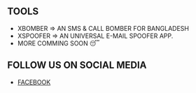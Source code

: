 ## TOOLS
- XBOMBER => AN SMS & CALL BOMBER FOR BANGLADESH
- XSPOOFER => AN UNIVERSAL E-MAIL SPOOFER APP.
- MORE COMMING SOON 😴

## FOLLOW US ON SOCIAL MEDIA
- [FACEBOOK](https://facebook.com/Ign0r3dh4x0r)
